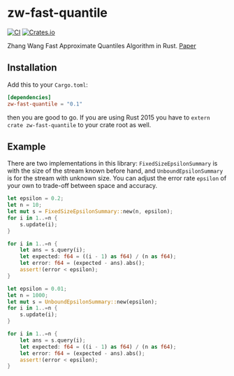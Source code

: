# zw-fast-quantile

[![CI](https://github.com/MnO2/zw-fast-quantile/actions/workflows/CI.yml/badge.svg)](https://github.com/MnO2/zw-fast-quantile/actions/workflows/CI.yml)
[![Crates.io](https://img.shields.io/crates/v/zw-fast-quantile.svg)](https://crates.io/crates/zw-fast-quantile)

Zhang Wang Fast Approximate Quantiles Algorithm in Rust. [Paper](http://web.cs.ucla.edu/~weiwang/paper/SSDBM07_2.pdf)

## Installation

Add this to your `Cargo.toml`:

```toml
[dependencies]
zw-fast-quantile = "0.1"
```

then you are good to go. If you are using Rust 2015 you have to ``extern crate zw-fast-quantile`` to your crate root as well.

## Example

There are two implementations in this library: `FixedSizeEpsilonSummary` is with the size of the stream known before hand, and `UnboundEpsilonSummary` is for the stream with unknown size. You can adjust the error rate `epsilon` of your own to trade-off between space and accuracy.

```rust
let epsilon = 0.2;
let n = 10;
let mut s = FixedSizeEpsilonSummary::new(n, epsilon);
for i in 1..=n {
    s.update(i);
}

for i in 1..=n {
    let ans = s.query(i);
    let expected: f64 = ((i - 1) as f64) / (n as f64);
    let error: f64 = (expected - ans).abs();
    assert!(error < epsilon);
}
```

```rust
let epsilon = 0.01;
let n = 1000;
let mut s = UnboundEpsilonSummary::new(epsilon);
for i in 1..=n {
    s.update(i);
}

for i in 1..=n {
    let ans = s.query(i);
    let expected: f64 = ((i - 1) as f64) / (n as f64);
    let error: f64 = (expected - ans).abs();
    assert!(error < epsilon);
}
```
